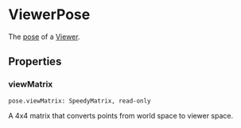 # ViewerPose

The [pose](pose.md) of a [Viewer](viewer.md).

## Properties

### viewMatrix

`pose.viewMatrix: SpeedyMatrix, read-only`

A 4x4 matrix that converts points from world space to viewer space.